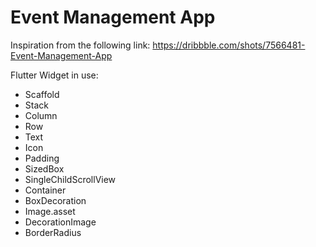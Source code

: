 # Event Management App

Inspiration from the following link:
https://dribbble.com/shots/7566481-Event-Management-App

Flutter Widget in use:
- Scaffold
- Stack
- Column
- Row
- Text
- Icon
- Padding
- SizedBox
- SingleChildScrollView
- Container
- BoxDecoration
- Image.asset
- DecorationImage
- BorderRadius